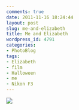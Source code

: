 ```yaml
---
comments: true
date: 2011-11-16 18:24:44
layout: post
slug: me-and-elizabeth
title: Me and Elizabeth
wordpress_id: 4791
categories:
- PhotoBlog
tags:
- Elizabeth
- film
- Halloween
- me
- Nikon F3
---
```


![](http://ryanfitzer.com/main/wp-content/uploads/2011/11/elizabeth-ryan.jpg)


